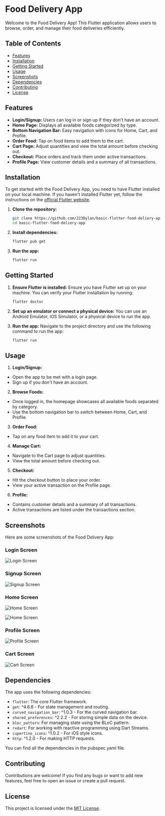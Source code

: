 # Food Delivery App

Welcome to the Food Delivery App! This Flutter application allows users to browse, order, and manage their food deliveries efficiently.

## Table of Contents

- [Features](#features)
- [Installation](#installation)
- [Getting Started](#getting-started)
- [Usage](#usage)
- [Screenshots](#screenshots)
- [Dependencies](#dependencies)
- [Contributing](#contributing)
- [License](#license)

## Features

- **Login/Signup:** Users can log in or sign up if they don't have an account.
- **Home Page:** Displays all available foods categorized by type.
- **Bottom Navigation Bar:** Easy navigation with icons for Home, Cart, and Profile.
- **Order Food:** Tap on food items to add them to the cart.
- **Cart Page:** Adjust quantities and view the total amount before checking out.
- **Checkout:** Place orders and track them under active transactions.
- **Profile Page:** View customer details and a summary of all transactions.

## Installation

To get started with the Food Delivery App, you need to have Flutter installed on your local machine. If you haven't installed Flutter yet, follow the instructions on the [official Flutter website](https://flutter.dev/docs/get-started/install).

1. **Clone the repository:**

   ```bash
   git clone https://github.com/223Dylan/basic-flutter-food-deliery-app.git
   cd basic-flutter-food-deliery-app

2. **Install dependencies:**

   ```bash
   flutter pub get

3. **Run the app:**

   ```bash
   flutter run

## Getting Started

1. **Ensure Flutter is installed:**
Ensure you have Flutter set up on your machine. You can verify your Flutter installation by running:
   ```bash
   flutter doctor

2. **Set up an emulator or connect a physical device:**
You can use an Android Emulator, iOS Simulator, or a physical device to run the app.

3. **Run the app:**
Navigate to the project directory and use the following command to run the app:
   ```bash
   flutter run

## Usage

1. **Login/Signup:**
- Open the app to be met with a login page.
- Sign up if you don't have an account.

2. **Browse Foods:**
- Once logged in, the homepage showcases all available foods separated by category.
- Use the bottom navigation bar to switch between Home, Cart, and Profile.

3. **Order Food:**
- Tap on any food item to add it to your cart.

4. **Manage Cart:**
- Navigate to the Cart page to adjust quantities.
- View the total amount before checking out.

5. **Checkout:**
- Hit the checkout button to place your order.
- View your active transaction on the Profile page.

6. **Profile:**
- Contains customer details and a summary of all transactions.
- Active transactions are listed under the transactions section.

## Screenshots

Here are some screenshots of the Food Delivery App:

### Login Screen
![Login Screen](IMG_20240609_161839.jpg)

### Signup Screen
![Signup Screen](IMG_20240609_161857.jpg)

### Home Screen
![Home Screen](Screenshot_2024-06-09-16-14-39-70_077fac60ab1877db40c6094eee4837d2.jpg)

![Home Screen](IMG_20240609_161816.jpg)

### Profile Screen
![Profile Screen](IMG_20240609_161736.jpg)

### Cart Screen
![Cart Screen](IMG_20240609_161758.jpg)

## Dependencies

The app uses the following dependencies:

- `flutter`: The core Flutter framework.
- `get`: ^4.6.6 - For state management and routing.
- `curved_navigation_bar`: ^1.0.3 - For the curved navigation bar.
- `shared_preferences`: ^2.2.2 - For storing simple data on the device.
- `bloc_pattern`: For managing state using the BLoC pattern.
- `rxdart`: For working with reactive programming using Dart Streams.
- `cupertino_icons`: ^1.0.2 - For iOS style icons.
- `http`: ^1.2.0 - For making HTTP requests.

You can find all the dependencies in the pubspec.yaml file.

## Contributing

Contributions are welcome! If you find any bugs or want to add new features, feel free to open an issue or create a pull request.

## License

This project is licensed under the [MIT License](LICENSE).
